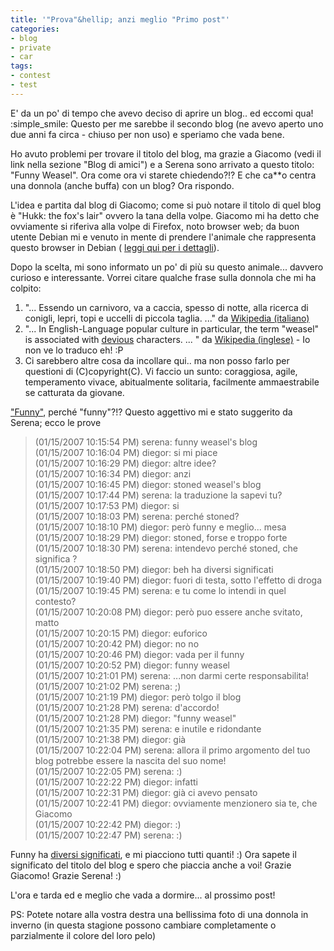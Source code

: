 ```yaml
---
title: '"Prova"&hellip; anzi meglio "Primo post"'
categories:
- blog
- private
- car
tags:
- contest
- test
---
```

E' da un po' di tempo che avevo deciso di aprire un blog.. ed eccomi qua! :simple_smile:
Questo per me sarebbe il secondo blog (ne avevo aperto uno due anni fa circa -
chiuso per non uso) e speriamo che vada bene.  
  
Ho avuto problemi per trovare il titolo del blog, ma grazie a Giacomo (vedi il
link nella sezione "Blog di amici") e a Serena sono arrivato a questo titolo:
"Funny Weasel". Ora come ora vi starete chiedendo?!? E che ca\*\*o centra una
donnola (anche buffa) con un blog? Ora rispondo.  
  
L'idea e partita dal blog di Giacomo; come si può notare il titolo di quel
blog è "Hukk: the fox's lair" ovvero la tana della volpe. Giacomo mi ha detto
che ovviamente si riferiva alla volpe di Firefox, noto browser web; da buon
utente Debian mi e venuto in mente di prendere l'animale che rappresenta
questo browser in Debian ( [leggi qui per i dettagli](http://en.wikipedia.org/wiki/IceWeasel)).  

Dopo la scelta, mi sono informato un po' di più su questo animale... davvero
curioso e interessante. Vorrei citare qualche frase sulla donnola che mi ha
colpito:

  1. "... Essendo un carnivoro, va a caccia, spesso di notte, alla ricerca di conigli, lepri, topi e uccelli di piccola taglia. ..." da [Wikipedia (italiano)](http://it.wikipedia.org/wiki/Donnola)
  2. "... In English-Language popular culture in particular, the term "weasel" is associated with [devious](http://www.wordreference.com/enit/devious) characters. ... " da [Wikipedia (inglese)](http://en.wikipedia.org/wiki/Weasel) \- Io non ve lo traduco eh! :P
  3. Ci sarebbero altre cosa da incollare qui.. ma non posso farlo per questioni di (C)copyright(C). Vi faccio un sunto: coraggiosa, agile, temperamento vivace, abitualmente solitaria, facilmente ammaestrabile se catturata da giovane.
  
["Funny"](http://www.wordreference.com/enit/funny), perché "funny"?!? Questo
aggettivo mi e stato suggerito da Serena; ecco le prove  
  
  

> (01/15/2007 10:15:54 PM) serena: funny weasel's blog  
(01/15/2007 10:16:04 PM) diegor: si mi piace  
(01/15/2007 10:16:29 PM) diegor: altre idee?  
(01/15/2007 10:16:34 PM) diegor: anzi  
(01/15/2007 10:16:45 PM) diegor: stoned weasel's blog  
(01/15/2007 10:17:44 PM) serena: la traduzione la sapevi tu?  
(01/15/2007 10:17:53 PM) diegor: si  
(01/15/2007 10:18:03 PM) serena: perché stoned?  
(01/15/2007 10:18:10 PM) diegor: però funny e meglio... mesa  
(01/15/2007 10:18:29 PM) diegor: stoned, forse e troppo forte  
(01/15/2007 10:18:30 PM) serena: intendevo perché stoned, che significa ?    
(01/15/2007 10:18:50 PM) diegor: beh ha diversi significati    
(01/15/2007 10:19:40 PM) diegor: fuori di testa, sotto l'effetto di droga    
(01/15/2007 10:19:45 PM) serena: e tu come lo intendi in quel contesto?    
(01/15/2007 10:20:08 PM) diegor: però puo essere anche svitato, matto    
(01/15/2007 10:20:15 PM) diegor: euforico    
(01/15/2007 10:20:42 PM) diegor: no no    
(01/15/2007 10:20:46 PM) diegor: vada per il funny    
(01/15/2007 10:20:52 PM) diegor: funny weasel    
(01/15/2007 10:21:01 PM) serena: ...non darmi certe responsabilita!    
(01/15/2007 10:21:02 PM) serena: ;)    
(01/15/2007 10:21:19 PM) diegor: però tolgo il blog    
(01/15/2007 10:21:28 PM) serena: d'accordo!    
(01/15/2007 10:21:28 PM) diegor: "funny weasel"    
(01/15/2007 10:21:35 PM) serena: e inutile e ridondante    
(01/15/2007 10:21:38 PM) diegor: già    
(01/15/2007 10:22:04 PM) serena: allora il primo argomento del tuo blog potrebbe essere la nascita del suo nome!    
(01/15/2007 10:22:05 PM) serena: :)    
(01/15/2007 10:22:22 PM) diegor: infatti    
(01/15/2007 10:22:31 PM) diegor: già ci avevo pensato    
(01/15/2007 10:22:41 PM) diegor: ovviamente menzionero sia te, che Giacomo    
(01/15/2007 10:22:42 PM) diegor: :)    
(01/15/2007 10:22:47 PM) serena: :)

Funny ha [diversi significati](http://www.wordreference.com/enit/funny), e mi
piacciono tutti quanti! :) Ora sapete il significato del titolo del blog e
spero che piaccia anche a voi! Grazie Giacomo! Grazie Serena! :)  
  
L'ora e tarda ed e meglio che vada a dormire... al prossimo post!  
  
PS: Potete notare alla vostra destra una bellissima foto di una donnola in
inverno (in questa stagione possono cambiare completamente o parzialmente il
colore del loro pelo)

